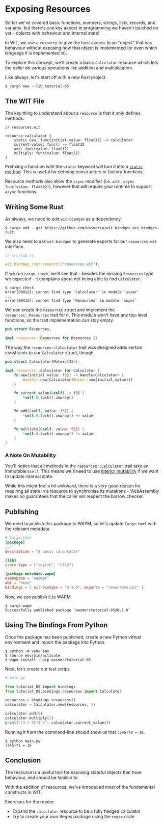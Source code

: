 # Exposing Resources

So far we've covered basic functions, numbers, strings, lists, records, and
variants, but there's one key aspect in programming we haven't touched on yet -
objects with behaviour and internal state!

In WIT, we use a `resource` to give the host access to an "object" that has
behaviour without exposing how that object is implemented (or even which
language it is implemented in).

To explore this concept, we'll create a basic `Calculator` resource which lets
the caller do various operations like addition and multiplication.

Like always, let's start off with a new Rust project.

```console
$ cargo new --lib tutorial-05
```

## The WIT File

The key thing to understand about a `resource` is that it only defines methods.

```wit
// resources.wit

resource calculator {
    static new: func(initial-value: float32) -> calculator
    current-value: func() -> float32
    add: func(value: float32)
    multiply: func(value: float32)
}
```

Prefixing a function with the `static` keyword will turn it into a
[`static` method][static-method]. This is useful for defining constructors or
factory functions.

Resource methods also allow the `async` modifier (i.e.
`add: async func(value: float32)`), however that will require your runtime to
support `async` functions.

## Writing Some Rust

As always, we need to add `wit-bindgen` as a dependency.

```console
$ cargo add --git https://github.com/wasmerio/wit-bindgen wit-bindgen-rust
```

We also need to ask `wit-bindgen` to generate exports for our `resources.wit`
interface.

```rust
// src/lib.rs

wit_bindgen_rust::export!("resources.wit");
```

If we run `cargo check`, we'll see that - besides the missing `Resources` type
we expected - it complains about not being able to find `Calculator`.

```console
$ cargo check
error[E0412]: cannot find type `Calculator` in module `super`
...
error[E0412]: cannot find type `Resources` in module `super`
```

We can create the `Resources` struct and implement the `resources::Resources`
trait for it. This module won't have any top-level functions, so the trait
implementation can stay empty.

```rust
pub struct Resources;

impl resources::Resources for Resources {}
```

The way the `resources::Calculator` trait was designed adds certain constraints
to our `Calculator` struct, though.

```rust
pub struct Calculator(Mutex<f32>);

impl resources::Calculator for Calculator {
    fn new(initial_value: f32) -> Handle<Calculator> {
        Handle::new(Calculator(Mutex::new(initial_value)))
    }

    fn current_value(&self) -> f32 {
        *self.0.lock().unwrap()
    }

    fn add(&self, value: f32) {
        *self.0.lock().unwrap() += value;
    }

    fn multiply(&self, value: f32) {
        *self.0.lock().unwrap() *= value;
    }
}
```

### A Note On Mutability

You'll notice that all methods in the `resources::Calculator` trait take an
immutable `&self`. This means we'll need to use [interior mutability][int-mut]
if we want to update internal state.

While this might feel a bit awkward, there is a very good reason for requiring
all state in a resource to synchronise its mutations - WebAssembly makes no
guarantees that the caller will respect the borrow checker.

## Publishing

We need to publish this package to WAPM, so let's update `Cargo.toml` with the
relevant metadata.

```toml
# Cargo.toml
[package]
...
description = "A basic calculator"

[lib]
crate-type = ["cdylib", "rlib"]

[package.metadata.wapm]
namespace = "wasmer"
abi = "none"
bindings = { wit-bindgen = "0.1.0", exports = "resources.wit" }
```

Now, we can publish it to WAPM.

```console
$ cargo wapm
Successfully published package `wasmer/tutorial-05@0.1.0`
```

## Using The Bindings From Python

Once the package has been published, create a new Python virtual environment
and import the package into Python.

```console
$ python -m venv env
$ source env/bin/activate
$ wapm install --pip wasmer/tutorial-05
```

Next, let's create our test script.

```python
# main.py

from tutorial_05 import bindings
from tutorial_05.bindings.resources import Calculator

resources = bindings.resources()
calculator = Calculator.new(resources, 3)

calculator.add(5)
calculator.multiply(2)
print("(3 + 5)*2 =", calculator.current_value())
```

Running it from the command-line should show us that `(3+5)*2 = 16`.

```console
$ python main.py
(3+5)*2 = 16
```

## Conclusion

The resource is a useful tool for exposing stateful objects that have behaviour,
and should be familiar to 


With the addition of resources, we've introduced most of the fundamental
constructs in WIT.

Exercises for the reader:
- Expand the `calculator` resource to be a fully fledged calculator
- Try to create your own Regex package using the `regex` crate

[static-method]: https://docs.python.org/3/library/functions.html#staticmethod
[int-mut]: https://doc.rust-lang.org/book/ch15-05-interior-mutability.html
